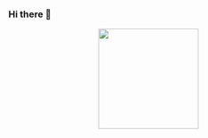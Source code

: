 ### Hi there 👋

<div align="center">
  <img height="180em" src="https://github-readme-stats-d2bv.vercel.app/api?username=joaooliveira-11&count_private=true&theme=dark&show_icons=true"/>
</div>
